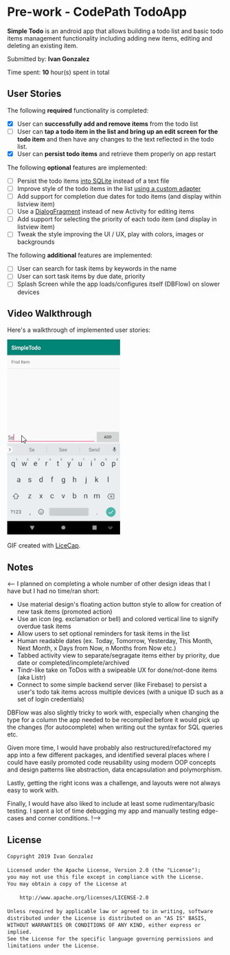 # Pre-work - CodePath TodoApp

**Simple Todo** is an android app that allows building a todo list and basic todo items management functionality including adding new items, editing and deleting an existing item.

Submitted by: **Ivan Gonzalez**

Time spent: **10** hour(s) spent in total

## User Stories

The following **required** functionality is completed:

* [x] User can **successfully add and remove items** from the todo list
* [ ] User can **tap a todo item in the list and bring up an edit screen for the todo item** and then have any changes to the text reflected in the todo list.
* [x] User can **persist todo items** and retrieve them properly on app restart

The following **optional** features are implemented:

* [ ] Persist the todo items [into SQLite](http://guides.codepath.com/android/Persisting-Data-to-the-Device#sqlite) instead of a text file
* [ ] Improve style of the todo items in the list [using a custom adapter](http://guides.codepath.com/android/Using-an-ArrayAdapter-with-ListView)
* [ ] Add support for completion due dates for todo items (and display within listview item)
* [ ] Use a [DialogFragment](http://guides.codepath.com/android/Using-DialogFragment) instead of new Activity for editing items
* [ ] Add support for selecting the priority of each todo item (and display in listview item)
* [ ] Tweak the style improving the UI / UX, play with colors, images or backgrounds

The following **additional** features are implemented:

* [ ] User can search for task items by keywords in the name
* [ ] User can sort task items by due date, priority
* [ ] Splash Screen while the app loads/configures itself (DBFlow) on slower devices

## Video Walkthrough 

Here's a walkthrough of implemented user stories:

<img src='walkthrough.gif' title='Video Walkthrough' width='' alt='Video Walkthrough' />

GIF created with [LiceCap](http://www.cockos.com/licecap/).


## Notes
<--
I planned on completing a whole number of other design ideas that I have but I had no time/ran short:

* Use material design's floating action button style to allow for creation of new task items (promoted action)
* Use an icon (eg. exclamation or bell) and colored vertical line to signify overdue task items
* Allow users to set optional reminders for task items in the list
* Human readable dates (ex. Today, Tomorrow, Yesterday, This Month, Next Month, x Days from Now, n Months from Now etc.)
* Tabbed activity view to separate/segragate items either by priority, due date or completed/incomplete/archived
* Tindr-like take on ToDos with a swipeable UX for done/not-done items (aka Listr)
* Connect to some simple backend server (like Firebase) to persist a user's todo tak items across multiple devices (with a unique ID such as a set of login credentials)

DBFlow was also slightly tricky to work with, especially when changing the type for a column the app needed to be recompiled before it would pick up the changes (for autocomplete) when writing out the syntax for SQL queries etc.

Given more time, I would have probably also restructured/refactored my app into a few different packages, and identified several places where I could have easily promoted code reusability using modern OOP concepts and design patterns like abstraction, data encapsulation and polymorphism.

Lastly, getting the right icons was a challenge, and layouts were not always easy to work with.

Finally, I would have also liked to include at least some rudimentary/basic testing. I spent a lot of time debugging my app and manually testing edge-cases and corner conditions.
!-->

## License

    Copyright 2019 Ivan Gonzalez

    Licensed under the Apache License, Version 2.0 (the "License");
    you may not use this file except in compliance with the License.
    You may obtain a copy of the License at

        http://www.apache.org/licenses/LICENSE-2.0

    Unless required by applicable law or agreed to in writing, software
    distributed under the License is distributed on an "AS IS" BASIS,
    WITHOUT WARRANTIES OR CONDITIONS OF ANY KIND, either express or implied.
    See the License for the specific language governing permissions and
    limitations under the License.

